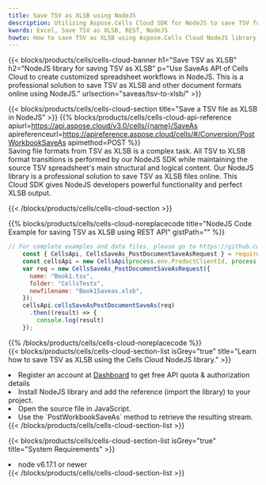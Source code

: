 ```yaml
---
title: Save TSV as XLSB using NodeJS 
description: Utilizing Aspose.Cells Cloud SDK for NodeJS to save TSV format file as XLSB format file. 
kwords: Excel, Save TSV as XLSB, REST, NodeJS
howto: How to save TSV as XLSB using Aspose.Cells Cloud NodeJS library.
---
```



{{< blocks/products/cells/cells-cloud-banner h1="Save TSV as XLSB" h2="NodeJS library for saving TSV as XLSB" p="Use SaveAs API of Cells Cloud to create customized spreadsheet workflows in NodeJS. This is a professional solution to save TSV as XLSB and other document formats online using NodeJS." urlsection="saveas/tsv-to-xlsb/" >}}

{{< blocks/products/cells/cells-cloud-section  title="Save a TSV file as XLSB in NodeJS" >}}
{{% blocks/products/cells/cells-cloud-api-reference  apiurl=https://api.aspose.cloud/v3.0/cells/{name}/SaveAs  apireferenceurl=https://apireference.aspose.cloud/cells/#/Conversion/PostWorkbookSaveAs  apimethod=POST %}}
<br/>
Saving file formats from TSV as XLSB is a complex task. All TSV to XLSB format transitions is performed by our NodeJS SDK while maintaining the source TSV spreadsheet's main structural and logical content. Our NodeJS library is a professional solution to save TSV as XLSB files online. This Cloud SDK gives NodeJS developers powerful functionality and perfect XLSB output.

{{< /blocks/products/cells/cells-cloud-section >}}

{{% blocks/products/cells/cells-cloud-noreplacecode title="NodeJS Code Example for saving TSV as XLSB using REST API" gistPath="" %}}
  
```js
// For complete examples and data files, please go to https://github.com/aspose-cells-cloud/aspose-cells-cloud-node/
    const { CellsApi, CellsSaveAs_PostDocumentSaveAsRequest } = require("asposecellscloud");
    const cellsApi = new CellsApi(process.env.ProductClientId, process.env.ProductClientSecret);
    var req = new CellsSaveAs_PostDocumentSaveAsRequest({
      name: "Book1.tsv",
      folder: "CellsTests",
      newfilename: "Book1Saveas.xlsb",
    });
    cellsApi.cellsSaveAsPostDocumentSaveAs(req)
      .then((result) => {
        console.log(result)
    });
```
  
{{% /blocks/products/cells/cells-cloud-noreplacecode  %}}
<br/>
{{< blocks/products/cells/cells-cloud-section-list isGrey="true"  title="Learn how to save TSV as XLSB using the Cells Cloud NodeJS library." >}}
<li>Register an account at <a href="https://dashboard.aspose.cloud/">Dashboard</a> to get free API quota & authorization details</li>
<li>Install NodeJS library and add the reference (import the library) to your project.</li>
<li>Open the source file in JavaScript.</li>
<li>Use the `PostWorkbookSaveAs` method to retrieve the resulting stream.</li>
{{< /blocks/products/cells/cells-cloud-section-list >}}

{{< blocks/products/cells/cells-cloud-section-list isGrey="true"  title="System Requirements" >}}
<li>node v6.17.1 or newer</li>
{{< /blocks/products/cells/cells-cloud-section-list >}}
